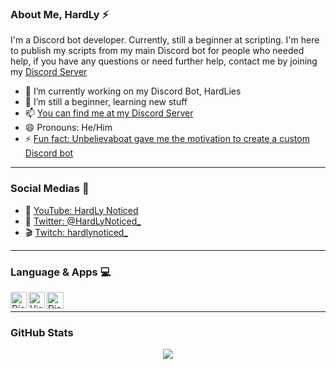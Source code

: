 ### About Me, HardLy ⚡
I'm a Discord bot developer. Currently, still a beginner at scripting. 
I'm here to publish my scripts from my main Discord bot for people who needed help, 
if you have any questions or need further help, contact me by joining my [Discord Server](https://discord.gg/z7zP9qd)

- 🔭 I’m currently working on my Discord Bot, HardLies
- 🌱 I’m still a beginner, learning new stuff
- 📫 [You can find me at my Discord Server](https://discord.gg/z7zP9qd)
- 😄 Pronouns: He/Him
- ⚡ [Fun fact: Unbelievaboat gave me the motivation to create a custom Discord bot](https://unbelievaboat.com)

---

### Social Medias 🎥
- 🔔 [YouTube: HardLy Noticed](https://www.youtube.com/channel/UCTuSyHKS8hFlsGTDtw56Zzg)
- 💌 [Twitter: @HardLyNoticed_](https://twitter.com/HardLyNoticed_)
- 🎬 [Twitch: hardlynoticed_](https://www.twitch.tv/hardlynoticed_)

---

### Language & Apps 💻
<img align="left" alt="Discord.js" width="26px" src="https://i.imgur.com/wSTFkRM.png" />
<img align="left" alt="Visual Studio Code" width="26px" src="https://i.imgur.com/LwSdAlE.png" />
<img align="left" alt="Discord.js" width="27px" src="https://i.imgur.com/vlX6S1j.png" /> <br />

---

### GitHub Stats

<div align ="center">
<img src="https://metrics.lecoq.io/ItsHardLy?base.repositories=0&languages=1&isocalendar=1&followup=1">
</div>
